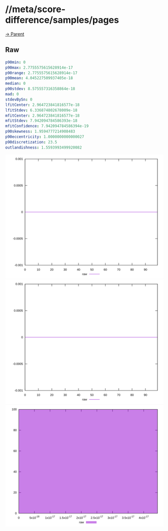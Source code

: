 
# //meta/score-difference/samples/pages

[→ Parent](../..)


## Raw


```yaml
p90min: 0
p90max: 2.7755575615628914e-17
p90range: 2.7755575615628914e-17
p90mean: 4.045227509937405e-18
median: 0
p90stdev: 8.575557316358864e-18
mad: 0
stdevBySn: 0
lfitCenter: 2.964723841816577e-18
lfitStdev: 6.336874802678009e-18
mfitCenter: 2.964723841816577e-18
mfitStdev: 7.942094784586393e-18
mfitConfidence: 7.942094784586394e-19
p90skewness: 1.9594777214908483
p90eccentricity: 1.0000000000000027
p90discretization: 23.5
outlandishness: 1.5593993499920082

```

![PLOT: raw-values](./raw/values.svg)![PLOT: raw-sorted](./raw/sorted.svg)![PLOT: raw-histogram](./raw/histogram.svg)
